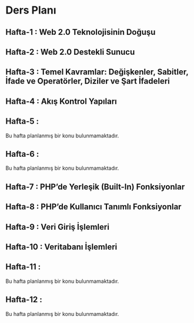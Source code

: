# Ders Planı

## **Hafta-1** : Web 2.0 Teknolojisinin Doğuşu

## **Hafta-2** : Web 2.0 Destekli Sunucu

## **Hafta-3** : Temel Kavramlar: Değişkenler, Sabitler, İfade ve Operatörler, Diziler ve Şart İfadeleri

## **Hafta-4** : Akış Kontrol Yapıları

## **Hafta-5** :

Bu hafta planlanmış bir konu bulunmamaktadır.

## **Hafta-6** :

Bu hafta planlanmış bir konu bulunmamaktadır.

## **Hafta-7** : PHP’de Yerleşik (Built-In) Fonksiyonlar

## **Hafta-8** : PHP’de Kullanıcı Tanımlı Fonksiyonlar

## **Hafta-9** : Veri Giriş İşlemleri

## **Hafta-10** : Veritabanı İşlemleri

## **Hafta-11** :

Bu hafta planlanmış bir konu bulunmamaktadır.

## **Hafta-12** :

Bu hafta planlanmış bir konu bulunmamaktadır.
